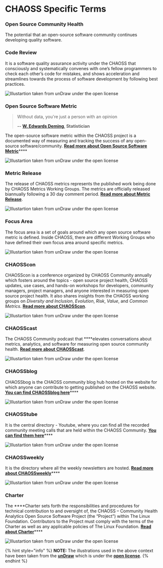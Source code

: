 # CHAOSS Specific Terms

### **Open Source Community Health**

The potential that an open-source software community continues developing quality software.

### **Code Review**

It is a software quality assurance activity under the CHAOSS that consciously and systematically convenes with one’s fellow programmers to check each other’s code for mistakes, and shows acceleration and streamlines towards the process of software development by following best practices.

![Illustartion taken from unDraw under the open license](../.gitbook/assets/undraw_code_review_l1q9%20%281%29.png)

### **Open Source Software Metric**

> Without data, you're just a person with an opinion
>
> **--** [**W. Edwards Deming**](https://en.wikipedia.org/wiki/W._Edwards_Deming)**, Statistician**

The open-source software metric within the CHAOSS project is a documented way of measuring and tracking the success of any open-source software/community. [**Read more about Open Source Software Metric**](https://chaoss.community/metrics/)\*\*\*\*

![Illustartion taken from unDraw under the open license](../.gitbook/assets/undraw_content_creator_xeju-1-.png)

### **Metric Release**

The release of CHAOSS metrics represents the published work being done by CHAOSS Metrics Working Groups. The metrics are officially released biannually following a 30 day comment period. [**Read more about Metric Release**](https://chaoss.community/release-history/).

![Illustartion taken from unDraw under the open license](../.gitbook/assets/undraw_publish_article_icso%20%281%29.png)

### **Focus Area**

The focus area is a set of goals around which any open source software metric is defined. Inside CHAOSS, there are different Working Groups who have defined their own focus area around specific metrics.

![Illustartion taken from unDraw under the open license](../.gitbook/assets/undraw_dev_focus_b9xo.png)

### **CHAOSScon**

CHAOSScon is a conference organized by CHAOSS Community annually which fosters around the topics -  open source project health, CHAOSS updates, use cases, and hands-on workshops for developers, community managers, project managers, and anyone interested in measuring open source project health. It also shares insights from the CHAOSS working groups on _Diversity and Inclusion_, _Evolution_, _Risk_, _Value_, and _Common Metrics_. [**Read more about CHAOSScon**](https://chaoss.community/CHAOSScon-2020-NA/).

![Illustartion taken from unDraw under the open license](../.gitbook/assets/undraw_schedule_pnbk.png)

### **CHAOSScast**

The CHAOSS Community podcast that ****elevates conversations about metrics, analytics, and software for measuring open source community health. [**Read more about CHAOSScast**](https://podcast.chaoss.community/).

![Illustartion taken from unDraw under the open license](../.gitbook/assets/undraw_recording_re_5xyq.png)

### **CHAOSSblog**

CHAOSSbog is the CHAOSS community blog hub hosted on the website for which anyone can contribute to getting published on the CHAOSS website. [**You can find CHAOSSblog here**](https://chaoss.community/blog/)\*\*\*\*

![Illustartion taken from unDraw under the open license](../.gitbook/assets/undraw_wordpress_utxt.png)

### **CHAOSStube**

It is the central directory - Youtube, where you can find all the recorded community meeting calls that are held within the CHAOSS Community. [**You can find them here**](https://www.youtube.com/c/CHAOSStube/featured)\*\*\*\*

![Illustartion taken from unDraw under the open license](../.gitbook/assets/undraw_youtube_tutorial_2gn3.png)

### **CHAOSSweekly**

It is the directory where all the weekly newsletters are hosted. [**Read more about CHAOSSweekly**](https://chaoss.community/news/)\*\*\*\*

![Illustartion taken from unDraw under the open license](../.gitbook/assets/undraw_newsletter_re_wrob.png)

### **Charter**

The ****Charter sets forth the responsibilities and procedures for technical contribution to and oversight of, the CHAOSS – Community Health Analytics Open Source Software Project \(the “Project”\) within The Linux Foundation. Contributors to the Project must comply with the terms of the Charter as well as any applicable policies of The Linux Foundation. [**Read about Charter**](https://chaoss.community/about/charter/)\*\*\*\*

![Illustartion taken from unDraw under the open license](../.gitbook/assets/undraw_candidate_ubwv.png)

{% hint style="info" %}
**NOTE:** The illustrations used in the above context have been taken from the [**unDraw**](https://undraw.co/) which is under the [**open license**](https://undraw.co/license).
{% endhint %}

